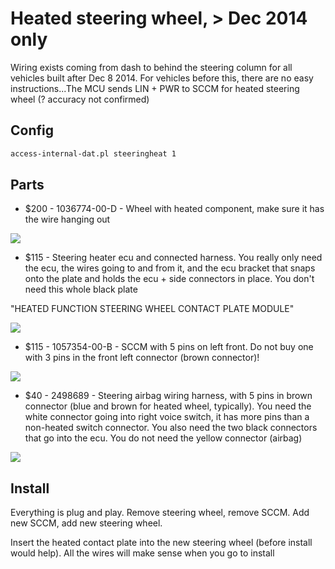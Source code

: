 # Heated steering wheel, > Dec 2014 only

Wiring exists coming from dash to behind the steering column for all vehicles built after Dec 8 2014. For vehicles before this, there are no easy instructions...The MCU sends LIN + PWR to SCCM for heated steering wheel (? accuracy not confirmed)

## Config

```bash
access-internal-dat.pl steeringheat 1
```

## Parts

* $200 - 1036774-00-D - Wheel with heated component, make sure it has the wire hanging out

![](https://i.imgur.com/6AMML5Q.jpg)

* $115 - Steering heater ecu and connected harness. You really only need the ecu, the wires going to and from it, and the ecu bracket that snaps onto the plate and holds the ecu + side connectors in place. You don't need this whole black plate 

"HEATED FUNCTION STEERING WHEEL CONTACT PLATE MODULE"

![](https://i.imgur.com/rVTehNB.jpg)

* $115 - 1057354-00-B - SCCM with 5 pins on left front. Do not buy one with 3 pins in the front left connector (brown connector)!

![](https://i.imgur.com/oG38xw6.png)

* $40 - 2498689 - Steering airbag wiring harness, with 5 pins in brown connector (blue and brown for heated wheel, typically). You need the white connector going into right voice switch, it has more pins than a non-heated switch connector. You also need the two black connectors that go into the ecu. You do not need the yellow connector (airbag)

![](https://i.imgur.com/KF0iur4.jpg)

## Install

Everything is plug and play. Remove steering wheel, remove SCCM. Add new SCCM, add new steering wheel.

Insert the heated contact plate into the new steering wheel (before install would help). All the wires will make sense when you go to install
